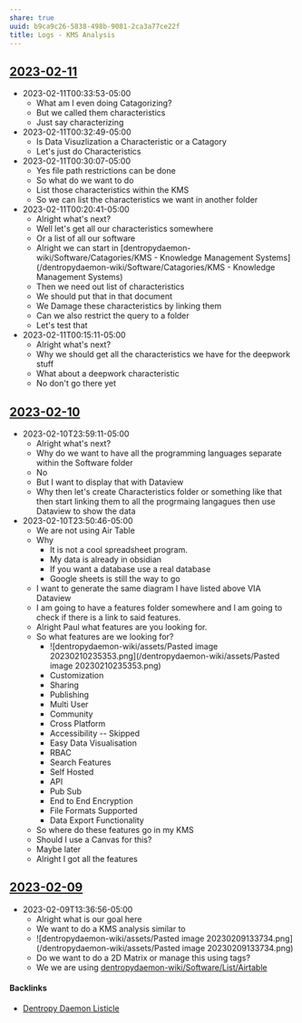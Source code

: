 ```yaml
---
share: true
uuid: b9ca9c26-5838-498b-9081-2ca3a77ce22f
title: Logs - KMS Analysis
---
```

## [2023-02-11](/2023-02-11)

* 2023-02-11T00:33:53-05:00
	* What am I even doing Catagorizing?
	* But we called them characteristics
	* Just say characterizing
* 2023-02-11T00:32:49-05:00
	* Is Data Visuzlization a Characteristic or a Catagory
	* Let's just do Characteristics
* 2023-02-11T00:30:07-05:00
	* Yes file path restrictions can be done
	* So what do we want to do
	* List those characteristics within the KMS
	* So we can list the characteristics we want in another folder
* 2023-02-11T00:20:41-05:00
	* Alright what's next?
	* Well let's get all our characteristics somewhere
	* Or a list of all our software
	* Alright we can start in [dentropydaemon-wiki/Software/Catagories/KMS - Knowledge Management Systems](/dentropydaemon-wiki/Software/Catagories/KMS - Knowledge Management Systems)
	* Then we need out list of characteristics
	* We should put that in that document
	* We Damage these characteristics by linking them
	* Can we also restrict the query to a folder
	* Let's test that
* 2023-02-11T00:15:11-05:00
	* Alright what's next?
	* Why we should get all the characteristics we have for the deepwork stuff
	* What about a deepwork characteristic
	* No don't go there yet
## [2023-02-10](/2023-02-10)

* 2023-02-10T23:59:11-05:00
	* Alright what's next?
	* Why do we want to have all the programming languages separate within the Software folder
	* No
	* But I want to display that with Dataview
	* Why then let's create Characteristics folder or something like that then start linking them to all the progrmaing langagues then use Dataview to show the data
* 2023-02-10T23:50:46-05:00
	* We are not using Air Table
	* Why
		* It is not a cool spreadsheet program.
		* My data is already in obsidian
		* If you want a database use a real database
		* Google sheets is still the way to go
	* I want to generate the same diagram I have listed above VIA Dataview
	* I am going to have a features  folder somewhere and I am going to check if there is a link to said features.
	* Alright Paul what features are you looking for.
	* So what features are we looking for?
		* ![dentropydaemon-wiki/assets/Pasted image 20230210235353.png](/dentropydaemon-wiki/assets/Pasted image 20230210235353.png)
		* Customization
		* Sharing
		* Publishing
		* Multi User
		* Community
		* Cross Platform
		* Accessibility -- Skipped
		* Easy Data Visualisation
		* RBAC
		* Search Features
		* Self Hosted
		* API
		* Pub Sub
		* End to End Encryption
		* File Formats Supported
		* Data Export Functionality
	* So where do these features go in my KMS
	* Should I use a Canvas for this?
	* Maybe later
	* Alright I got all the features

## [2023-02-09](/2023-02-09)

* 2023-02-09T13:36:56-05:00
	* Alright what is our goal here
	* We want to do a KMS analysis similar to
	*  ![dentropydaemon-wiki/assets/Pasted image 20230209133734.png](/dentropydaemon-wiki/assets/Pasted image 20230209133734.png)
	* Do we want to do a 2D Matrix or manage this using tags?
	* We we are using [dentropydaemon-wiki/Software/List/Airtable](/dentropydaemon-wiki/Software/List/Airtable)


#### Backlinks

* [Dentropy Daemon Listicle](/15c66694-3dc9-4115-afb8-887a6e52ffea)
